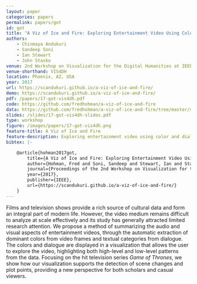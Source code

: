 ```yaml
---
layout: paper
categories: papers
permalink: papers/got
id: got
title: "A Viz of Ice and Fire: Exploring Entertainment Video Using Color and Dialogue"
authors:
    - Chinmaya Andukuri
    - Sandeep Soni
    - Ian Stewart
    - John Stasko
venue: 2nd Workshop on Visualization for the Digital Humanities at IEEE VIS
venue-shorthand: VIS4DH
location: Phoenix, AZ, USA
year: 2017
url: https://scandukuri.github.io/a-viz-of-ice-and-fire/
demo: https://scandukuri.github.io/a-viz-of-ice-and-fire/
pdf: /papers/17-got-vis4dh.pdf
code: https://github.com/fredhohman/a-viz-of-ice-and-fire
data: https://github.com/fredhohman/a-viz-of-ice-and-fire/tree/master/vis/data
slides: /slides/17-got-vis4dh-slides.pdf
type: workshop
figure: /images/papers/17-got-vis4dh.png
feature-title: A Viz of Ice and Fire
feature-description: Exploring entertainment video using color and dialogue
bibtex: |-

    @article{hohman2017got,
        title={A Viz of Ice and Fire: Exploring Entertainment Video Using Color and Dialogue},
        author={Hohman, Fred and Soni, Sandeep and Stewart, Ian and Stasko, John}
        journal={Proceedings of the 2nd Workshop on Visualization for the Digital Humanities (VIS4DH) at IEEE VIS},
        year={2017},
        publisher={IEEE},
        url={https://scandukuri.github.io/a-viz-of-ice-and-fire/}
    }
---
```


Films and television shows provide a rich source of cultural data and form an integral part of modern life. 
However, the video medium remains difficult to analyze at scale effectively and its study has generally attracted limited research attention. 
We propose a method of summarizing the audio and visual aspects of entertainment videos, through the automatic extraction of dominant colors from video frames and textual categories from dialogue. 
The colors and dialogue are displayed in a visualization that allows the user to explore the video, highlighting both high-level and low-level patterns from the data. 
Focusing on the hit television series *Game of Thrones*, we show how our visualization supports the detection of scene changes and plot points, providing a new perspective for both scholars and casual viewers.
